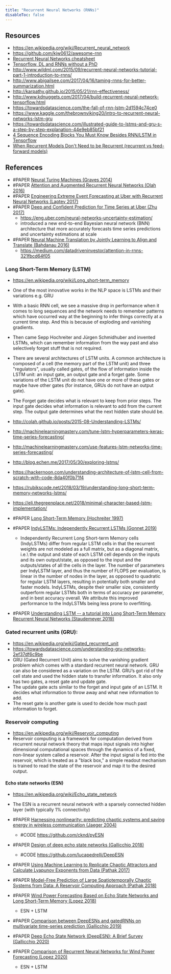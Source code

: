 ```yaml
---
title: "Recurrent Neural Networks (RNNs)"
disableToc: false 
---
```


## Resources
- https://en.wikipedia.org/wiki/Recurrent_neural_network
- https://github.com/kjw0612/awesome-rnn
- [Recurrent Neural Networks cheatsheet](https://stanford.edu/~shervine/teaching/cs-230/cheatsheet-recurrent-neural-networks)
- [Tensorflow, DL and RNNs without a PhD](https://docs.google.com/presentation/d/e/2PACX-1vRouwj_3cYsmLrNNI3Uq5gv5-hYp_QFdeoan2GlxKgIZRSejozruAbVV0IMXBoPsINB7Jw92vJo2EAM/pub?slide=id.p)
- http://www.wildml.com/2015/09/recurrent-neural-networks-tutorial-part-1-introduction-to-rnns/
- http://www.abigailsee.com/2017/04/16/taming-rnns-for-better-summarization.html
- http://karpathy.github.io/2015/05/21/rnn-effectiveness/
- http://www.kdnuggets.com/2017/04/build-recurrent-neural-network-tensorflow.html
- https://towardsdatascience.com/the-fall-of-rnn-lstm-2d1594c74ce0
- https://www.kaggle.com/thebrownviking20/intro-to-recurrent-neural-networks-lstm-gru
- https://towardsdatascience.com/illustrated-guide-to-lstms-and-gru-s-a-step-by-step-explanation-44e9eb85bf21
- [4 Sequence Encoding Blocks You Must Know Besides RNN/LSTM in Tensorflow](https://hanxiao.github.io/2018/06/24/4-Encoding-Blocks-You-Need-to-Know-Besides-LSTM-RNN-in-Tensorflow/)
- [When Recurrent Models Don't Need to be Recurrent (recurrent vs feed-forward models)](http://www.offconvex.org/2018/07/27/approximating-recurrent/)


## References
- #PAPER [Neural Turing Machines (Graves 2014)](http://arxiv.org/abs/1410.5401)
- #PAPER [Attention and Augmented Recurrent Neural Networks (Olah 2016)](http://distill.pub/2016/augmented-rnns/)
- #PAPER [Engineering Extreme Event Forecasting at Uber with Recurrent Neural Networks (Laptev 2017)](https://eng.uber.com/neural-networks/)
- #PAPER [Deep and Confident Prediction for Time Series at Uber (Zhu 2017)](https://arxiv.org/abs/1709.01907)
	- https://eng.uber.com/neural-networks-uncertainty-estimation/ 
	- introduced a new end-to-end Bayesian neural network (BNN) architecture that more accurately forecasts time series predictions and uncertainty estimations at scale
- #PAPER [Neural Machine Translation by Jointly Learning to Align and Translate (Bahdanau 2016)](https://arxiv.org/abs/1409.0473)
	- https://medium.com/datadriveninvestor/attention-in-rnns-321fbcd64f05
	

### Long Short-Term Memory (LSTM)
- https://en.wikipedia.org/wiki/Long_short-term_memory
- One of the most innovative works in the NLP space is LSTMs and their variations e.g. GRU 
- With a basic RNN cell, we see a massive drop in performance when it comes to long sequences and the network needs to remember patterns which have occurred way at the beginning to infer things correctly at a current time step. And this is because of exploding and vanishing gradients.
- Then came Sepp Hochreiter and Jürgen Schmidhuber and invented LSTMs, which can remember information from the way past and also selectively forget stuff that is not required.
- There are several architectures of LSTM units. A common architecture is composed of a cell (the memory part of the LSTM unit) and three "regulators", usually called gates, of the flow of information inside the LSTM unit: an input gate, an output gate and a forget gate. Some variations of the LSTM unit do not have one or more of these gates or maybe have other gates (for instance, GRUs do not have an output gate).
- The Forget gate decides what is relevant to keep from prior steps. The input gate decides what information is relevant to add from the current step. The output gate determines what the next hidden state should be.
- http://colah.github.io/posts/2015-08-Understanding-LSTMs/
- http://machinelearningmastery.com/tune-lstm-hyperparameters-keras-time-series-forecasting/
- http://machinelearningmastery.com/use-features-lstm-networks-time-series-forecasting/
- http://blog.echen.me/2017/05/30/exploring-lstms/
- https://hackernoon.com/understanding-architecture-of-lstm-cell-from-scratch-with-code-8da40f0b71f4
- https://rubikscode.net/2018/03/19/understanding-long-short-term-memory-networks-lstms/
- https://eli.thegreenplace.net/2018/minimal-character-based-lstm-implementation/

- #PAPER [Long Short-Term Memory (Hochreiter 1997)](https://dl.acm.org/doi/10.1162/neco.1997.9.8.1735)
- #PAPER [IndyLSTMs: Independently Recurrent LSTMs (Gonnet 2019)](https://arxiv.org/abs/1903.08023)
	- Independently Recurrent Long Short-term Memory cells (IndyLSTMs) differ from regular LSTM cells in that the recurrent weights are not modeled as a full matrix, but as a diagonal matrix, i.e.\ the output and state of each LSTM cell depends on the inputs and its own output/state, as opposed to the input and the outputs/states of all the cells in the layer. The number of parameters per IndyLSTM layer, and thus the number of FLOPS per evaluation, is linear in the number of nodes in the layer, as opposed to quadratic for regular LSTM layers, resulting in potentially both smaller and faster models. IndyLSTMs, despite their smaller size, consistently outperform regular LSTMs both in terms of accuracy per parameter, and in best accuracy overall. We attribute this improved performance to the IndyLSTMs being less prone to overfitting.
- #PAPER [Understanding LSTM -- a tutorial into Long Short-Term Memory Recurrent Neural Networks (Staudemeyer 2019)](https://arxiv.org/abs/1909.09586)


### Gated recurrent units (GRU): 
- https://en.wikipedia.org/wiki/Gated_recurrent_unit 
- https://towardsdatascience.com/understanding-gru-networks-2ef37df6c9be
- GRU (Gated Recurrent Unit) aims to solve the vanishing gradient problem which comes with a standard recurrent neural network. GRU can also be considered as a variation on the LSTM. GRU’s got rid of the cell state and used the hidden state to transfer information. It also only has two gates, a reset gate and update gate. 
- The update gate acts similar to the forget and input gate of an LSTM. It decides what information to throw away and what new information to add.
- The reset gate is another gate is used to decide how much past information to forget.
	

### Reservoir computing
- https://en.wikipedia.org/wiki/Reservoir_computing
- Reservoir computing is a framework for computation derived from recurrent neural network theory that maps input signals into higher dimensional computational spaces through the dynamics of a fixed, non-linear system called a reservoir. After the input signal is fed into the reservoir, which is treated as a "black box," a simple readout mechanism is trained to read the state of the reservoir and map it to the desired output.

#### Echo state networks (ESN)
- https://en.wikipedia.org/wiki/Echo_state_network
- The ESN is a recurrent neural network with a sparsely connected hidden layer (with typically 1% connectivity)

- #PAPER [Harnessing nonlinearity: predicting chaotic systems and saving energy in wireless communication (Jaeger 2004)](https://pubmed.ncbi.nlm.nih.gov/15064413/)
	- #CODE https://github.com/cknd/pyESN
- #PAPER [Design of deep echo state networks (Gallicchio 2018)](https://www.sciencedirect.com/science/article/pii/S0893608018302223)
	- #CODE https://github.com/lucapedrelli/DeepESN
- #PAPER [Using Machine Learning to Replicate Chaotic Attractors and Calculate Lyapunov Exponents from Data (Pathak 2017)](https://arxiv.org/abs/1710.07313)
- #PAPER [Model-Free Prediction of Large Spatiotemporally Chaotic Systems from Data: A Reservoir Computing Approach (Pathak 2018)](https://journals.aps.org/prl/abstract/10.1103/PhysRevLett.120.024102)
- #PAPER [Wind Power Forecasting Based on Echo State Networks and Long Short-Term Memory (Lopez 2018)](https://www.mdpi.com/1996-1073/11/3/526/htm)
	- ESN + LSTM
- #PAPER [Comparison between DeepESNs and gatedRNNs on multivariate time-series prediction (Gallicchio 2019)](https://arxiv.org/abs/1812.11527)
- #PAPER [Deep Echo State Network (DeepESN): A Brief Survey (Gallicchio 2020)](https://arxiv.org/abs/1812.11527	)
- #PAPER [Comparison of Recurrent Neural Networks for Wind Power Forecasting (Lopez 2020)](https://www.ncbi.nlm.nih.gov/pmc/articles/PMC7297597/#CR12)
	- ESN + LSTM







